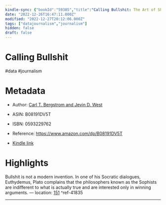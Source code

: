 ```yaml
---
kindle-sync: {"bookId":"59385","title":"Calling Bullshit: The Art of Skepticism in a Data-Driven World","author":"Carl T. Bergstrom and Jevin D. West","asin":"B08191DV5T","lastAnnotatedDate":"2021-12-03","bookImageUrl":"https://m.media-amazon.com/images/I/81Dd92++GgS._SY160.jpg","highlightsCount":1}
date: "2022-12-26T16:47:11.000Z"
modified: "2022-12-27T20:12:06.000Z"
tags: ["datajournalism","journalism"]
hidden: false
draft: false
---
```

# Calling Bullshit

#data #journalism 

# Metadata

* Author: [Carl T. Bergstrom and Jevin D. West](https://www.amazon.com/Carl-T-Bergstrom/e/B005LYRUGC/ref=dp_byline_cont_ebooks_1)

* ASIN: B08191DV5T

* ISBN: 0593229762

* Reference: <https://www.amazon.com/dp/B08191DV5T>

* [Kindle link](kindle://book?action=open&asin=B08191DV5T)

# Highlights

Bullshit is not a modern invention. In one of his Socratic dialogues, Euthydemus, Plato complains that the philosophers known as the Sophists are indifferent to what is actually true and are interested only in winning arguments. — location: [151](kindle://book?action=open&asin=B08191DV5T&location=151) ^ref-41835

---
